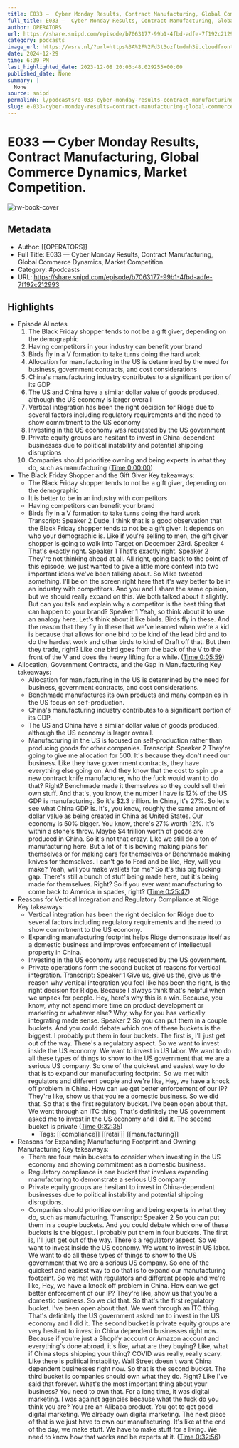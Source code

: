 ```yaml
---
title: E033 —  Cyber Monday Results, Contract Manufacturing, Global Commerce Dynamics, Market Competition.
full_title: E033 —  Cyber Monday Results, Contract Manufacturing, Global Commerce Dynamics, Market Competition.
author: OPERATORS
url: https://share.snipd.com/episode/b7063177-99b1-4fbd-adfe-7f192c212993
category: podcasts
image_url: https://wsrv.nl/?url=https%3A%2F%2Fd3t3ozftmdmh3i.cloudfront.net%2Fstaging%2Fpodcast_uploaded_nologo%2F36267137%2F36267137-1701333542485-42c526ced771c.jpg&w=100&h=100
date: 2024-12-29
time: 6:39 PM
last_highlighted_date: 2023-12-08 20:03:48.029255+00:00
published_date: None
summary: |
  None
source: snipd
permalink: l/podcasts/e-033-cyber-monday-results-contract-manufacturing-global-commerce-dynamics-market-competition
slug: e-033-cyber-monday-results-contract-manufacturing-global-commerce-dynamics-market-competition
---
```

# E033 —  Cyber Monday Results, Contract Manufacturing, Global Commerce Dynamics, Market Competition.

![rw-book-cover](https://wsrv.nl/?url=https%3A%2F%2Fd3t3ozftmdmh3i.cloudfront.net%2Fstaging%2Fpodcast_uploaded_nologo%2F36267137%2F36267137-1701333542485-42c526ced771c.jpg&w=100&h=100)

## Metadata
- Author: [[OPERATORS]]
- Full Title: E033 —  Cyber Monday Results, Contract Manufacturing, Global Commerce Dynamics, Market Competition.
- Category: #podcasts
- URL: https://share.snipd.com/episode/b7063177-99b1-4fbd-adfe-7f192c212993

## Highlights
- Episode AI notes
  1. The Black Friday shopper tends to not be a gift giver, depending on the demographic
  2. Having competitors in your industry can benefit your brand
  3. Birds fly in a V formation to take turns doing the hard work
  4. Allocation for manufacturing in the US is determined by the need for business, government contracts, and cost considerations
  5. China's manufacturing industry contributes to a significant portion of its GDP
  6. The US and China have a similar dollar value of goods produced, although the US economy is larger overall
  7. Vertical integration has been the right decision for Ridge due to several factors including regulatory requirements and the need to show commitment to the US economy
  8. Investing in the US economy was requested by the US government
  9. Private equity groups are hesitant to invest in China-dependent businesses due to political instability and potential shipping disruptions
  10. Companies should prioritize owning and being experts in what they do, such as manufacturing ([Time 0:00:00](https://share.snipd.com/episode-takeaways/4b054efe-94f6-4d82-9257-5c9ded97be32))
- The Black Friday Shopper and the Gift Giver
  Key takeaways:
  - The Black Friday shopper tends to not be a gift giver, depending on the demographic
  - It is better to be in an industry with competitors
  - Having competitors can benefit your brand
  - Birds fly in a V formation to take turns doing the hard work
  Transcript:
  Speaker 2
  Dude, I think that is a good observation that the Black Friday shopper tends to not be a gift giver. It depends on who your demographic is. Like if you're selling to men, the gift giver shopper is going to walk into Target on December 23rd.
  Speaker 4
  That's exactly right.
  Speaker 1
  That's exactly right.
  Speaker 2
  They're not thinking ahead at all. All right, going back to the point of this episode, we just wanted to give a little more context into two important ideas we've been talking about. So Mike tweeted something. I'll be on the screen right here that it's way better to be in an industry with competitors. And you and I share the same opinion, but we should really expand on this. We both talked about it slightly. But can you talk and explain why a competitor is the best thing that can happen to your brand?
  Speaker 1
  Yeah, so think about it to use an analogy here. Let's think about it like birds. Birds fly in these. And the reason that they fly in these that we've learned when we're a kid is because that allows for one bird to be kind of the lead bird and to do the hardest work and other birds to kind of Draft off that. But then they trade, right? Like one bird goes from the back of the V to the front of the V and does the heavy lifting for a while. ([Time 0:05:59](https://share.snipd.com/snip/fa3a2f74-08fb-4841-aaa2-7befe3b102e5))
- Allocation, Government Contracts, and the Gap in Manufacturing
  Key takeaways:
  - Allocation for manufacturing in the US is determined by the need for business, government contracts, and cost considerations.
  - Benchmade manufactures its own products and many companies in the US focus on self-production.
  - China's manufacturing industry contributes to a significant portion of its GDP.
  - The US and China have a similar dollar value of goods produced, although the US economy is larger overall.
  - Manufacturing in the US is focused on self-production rather than producing goods for other companies.
  Transcript:
  Speaker 2
  They're going to give me allocation for 500. It's because they don't need our business. Like they have government contracts, they have everything else going on. And they know that the cost to spin up a new contract knife manufacturer, who the fuck would want to do that? Right? Benchmade made it themselves so they could sell their own stuff. And that's, you know, the number I have is 12% of the US GDP is manufacturing. So it's $2.3 trillion. In China, it's 27%. So let's see what China GDP is. It's, you know, roughly the same amount of dollar value as being created in China as United States. Our economy is 50% bigger. You know, there's 27% worth 12%. It's within a stone's throw. Maybe $4 trillion worth of goods are produced in China. So it's not that crazy. Like we still do a ton of manufacturing here. But a lot of it is bowing making plans for themselves or for making cars for themselves or Benchmade making knives for themselves. I can't go to Ford and be like, Hey, will you make? Yeah, will you make wallets for me? So it's this big fucking gap. There's still a bunch of stuff being made here, but it's being made for themselves. Right? So if you ever want manufacturing to come back to America in spades, right? ([Time 0:25:47](https://share.snipd.com/snip/47b09ac6-0c16-41e4-934f-a4137045a50e))
- Reasons for Vertical Integration and Regulatory Compliance at Ridge
  Key takeaways:
  - Vertical integration has been the right decision for Ridge due to several factors including regulatory requirements and the need to show commitment to the US economy.
  - Expanding manufacturing footprint helps Ridge demonstrate itself as a domestic business and improves enforcement of intellectual property in China.
  - Investing in the US economy was requested by the US government.
  - Private operations form the second bucket of reasons for vertical integration.
  Transcript:
  Speaker 1
  Give us, give us the, give us the reason why vertical integration you feel like has been the right, is the right decision for Ridge. Because I always think that's helpful when we unpack for people. Hey, here's why this is a win. Because, you know, why not spend more time on product development or marketing or whatever else? Why, why for you has vertically integrating made sense.
  Speaker 2
  So you can put them in a couple buckets. And you could debate which one of these buckets is the biggest. I probably put them in four buckets. The first is, I'll just get out of the way. There's a regulatory aspect. So we want to invest inside the US economy. We want to invest in US labor. We want to do all these types of things to show to the US government that we are a serious US company. So one of the quickest and easiest way to do that is to expand our manufacturing footprint. So we met with regulators and different people and we're like, Hey, we have a knock off problem in China. How can we get better enforcement of our IP? They're like, show us that you're a domestic business. So we did that. So that's the first regulatory bucket. I've been open about that. We went through an ITC thing. That's definitely the US government asked me to invest in the US economy and I did it. The second bucket is private ([Time 0:32:35](https://share.snipd.com/snip/cc489dfa-2a14-45d6-bbd3-9b0b49f9d45c))
    - Tags: [[compliance]] [[retail]] [[manufacturing]] 
- Reasons for Expanding Manufacturing Footprint and Owning Manufacturing
  Key takeaways:
  - There are four main buckets to consider when investing in the US economy and showing commitment as a domestic business.
  - Regulatory compliance is one bucket that involves expanding manufacturing to demonstrate a serious US company.
  - Private equity groups are hesitant to invest in China-dependent businesses due to political instability and potential shipping disruptions.
  - Companies should prioritize owning and being experts in what they do, such as manufacturing.
  Transcript:
  Speaker 2
  So you can put them in a couple buckets. And you could debate which one of these buckets is the biggest. I probably put them in four buckets. The first is, I'll just get out of the way. There's a regulatory aspect. So we want to invest inside the US economy. We want to invest in US labor. We want to do all these types of things to show to the US government that we are a serious US company. So one of the quickest and easiest way to do that is to expand our manufacturing footprint. So we met with regulators and different people and we're like, Hey, we have a knock off problem in China. How can we get better enforcement of our IP? They're like, show us that you're a domestic business. So we did that. So that's the first regulatory bucket. I've been open about that. We went through an ITC thing. That's definitely the US government asked me to invest in the US economy and I did it. The second bucket is private equity groups are very hesitant to invest in China dependent businesses right now. Because if you're just a Shopify account or Amazon account and everything's done abroad, it's like, what are they buying? Like, what if China stops shipping your thing? COVID was really, really scary. Like there is political instability. Wall Street doesn't want China dependent businesses right now. So that is the second bucket. The third bucket is companies should own what they do. Right? Like I've said that forever. What's the most important thing about your business? You need to own that. For a long time, it was digital marketing. I was against agencies because what the fuck do you think you are? You are an Alibaba product. You got to get good digital marketing. We already own digital marketing. The next piece of that is we just have to own our manufacturing. It's like at the end of the day, we make stuff. We have to make stuff for a living. We need to know how that works and be experts at it. ([Time 0:32:56](https://share.snipd.com/snip/ab4ec528-f7a6-49fb-a8fc-cb9458ad4583))


